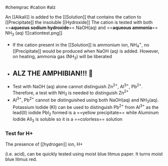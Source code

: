 #chemprac 
#cation
#alz

An [[Alkali]] is added to the [[Solution]] that contains the cation to [[Precipitate]] the insoluble [[Hydroxide]]
The cation is tested with both ==**aqueous sodium hydroxide**== NaOH(aq) and ==**aqueous ammonia**== NH<sub>3</sub> (aq)
![[cationtest.png]]
- If the cation present in the [[Solution]] is ammonium ion, NH<sub>4</sub><sup>+</sup>, no [[Precipitate]] would be produced when NaOH (aq) is added. However, on heating, ammonia gas (NH<sub>3</sub>) will be liberated
- ## ALZ THE AMPHIBIAN!!! 🦎
- Test with NaOH (aq) alone cannot distinguish Zn<sup>2+</sup>, Al<sup>3+</sup>, Pb<sup>2+</sup>. Therefore, a test with NH<sub>3</sub> is needed to distinguish Zn<sup>2+</sup>
- Al<sup>3+</sup>, Pb<sup>2+</sup> cannot be distinguished using both NaOH(aq) and NH<sub>3</sub>(aq). Potassium Iodide (KI) can be used to distinguish Pb<sup>2+</sup> from Al<sup>3+</sup> as the lead(II) iodide PbI<sub>2</sub> formed is a ==yellow precipitate== while Aluminum Iodide All<sub>3</sub> is soluble so it is a ==colorless== solution

### Test for H+
The presence of [[hydrogen]] ion, H+

(i.e. acid), can be quickly tested using moist blue litmus paper. It turns moist blue litmus red.